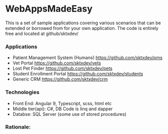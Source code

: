 # WebAppsMadeEasy

This is a set of sample applications covering various scenarios that can be extended or borrowed from for your own application. The code is entirely free and located at github/sktxdev/


### Applications
- Patient Management System (Humans)	https://github.com/sktxdev/pms
- Vet Portal				https://github.com/sktxdev/vets
- Lost Pet Finder			https://github.com/sktxdev/pets
- Student Enrollment Portal		https://github.com/sktxdev/students
- Generic CRM				https://github.com/sktxdev/crm

### Technologies
- Front End: Angular 9, Typescript, scss, html etc
- Middle tier(api): C#, DB Code is linq and dapper
- Databse: SQL Server (some use of stored procedures)

### Rationale:


